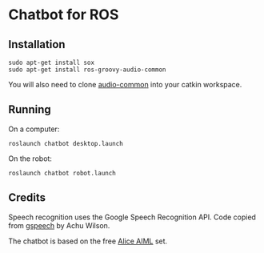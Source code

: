 # Chatbot for ROS

## Installation
```
sudo apt-get install sox
sudo apt-get install ros-groovy-audio-common
```

You will also need to clone [audio-common](https://github.com/ros-drivers/audio_common) into your catkin workspace.

## Running
On a computer:
```
roslaunch chatbot desktop.launch
```

On the robot:
```
roslaunch chatbot robot.launch
```

## Credits
Speech recognition uses the Google Speech Recognition API. Code copied from [gspeech](https://github.com/achuwilson/gspeech) by Achu Wilson.

The chatbot is based on the free [Alice AIML](https://code.google.com/p/aiml-en-us-foundation-alice/) set.
